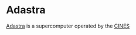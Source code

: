 # Adastra

[Adastra](https://www.cines.fr/calcul/adastra/) is a supercomputer operated by the [CINES](https://www.cines.fr)
